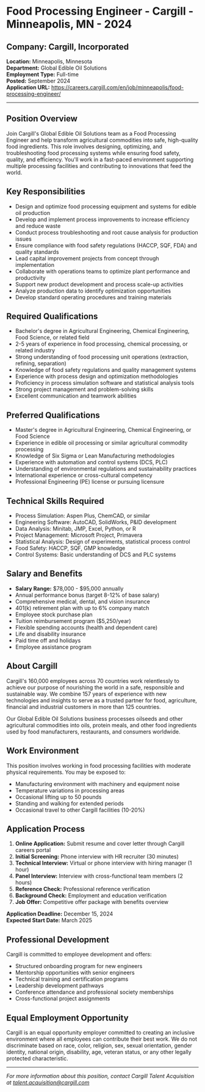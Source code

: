 # Food Processing Engineer - Cargill - Minneapolis, MN - 2024

## Company: Cargill, Incorporated
**Location:** Minneapolis, Minnesota  
**Department:** Global Edible Oil Solutions  
**Employment Type:** Full-time  
**Posted:** September 2024  
**Application URL:** https://careers.cargill.com/en/job/minneapolis/food-processing-engineer/

---

## Position Overview

Join Cargill's Global Edible Oil Solutions team as a Food Processing Engineer and help transform agricultural commodities into safe, high-quality food ingredients. This role involves designing, optimizing, and troubleshooting food processing systems while ensuring food safety, quality, and efficiency. You'll work in a fast-paced environment supporting multiple processing facilities and contributing to innovations that feed the world.

## Key Responsibilities

- Design and optimize food processing equipment and systems for edible oil production
- Develop and implement process improvements to increase efficiency and reduce waste
- Conduct process troubleshooting and root cause analysis for production issues
- Ensure compliance with food safety regulations (HACCP, SQF, FDA) and quality standards
- Lead capital improvement projects from concept through implementation
- Collaborate with operations teams to optimize plant performance and productivity
- Support new product development and process scale-up activities
- Analyze production data to identify optimization opportunities
- Develop standard operating procedures and training materials

## Required Qualifications

- Bachelor's degree in Agricultural Engineering, Chemical Engineering, Food Science, or related field
- 2-5 years of experience in food processing, chemical processing, or related industry
- Strong understanding of food processing unit operations (extraction, refining, separation)
- Knowledge of food safety regulations and quality management systems
- Experience with process design and optimization methodologies
- Proficiency in process simulation software and statistical analysis tools
- Strong project management and problem-solving skills
- Excellent communication and teamwork abilities

## Preferred Qualifications

- Master's degree in Agricultural Engineering, Chemical Engineering, or Food Science
- Experience in edible oil processing or similar agricultural commodity processing
- Knowledge of Six Sigma or Lean Manufacturing methodologies
- Experience with automation and control systems (DCS, PLC)
- Understanding of environmental regulations and sustainability practices
- International experience or cross-cultural competency
- Professional Engineering (PE) license or pursuing licensure

## Technical Skills Required

- Process Simulation: Aspen Plus, ChemCAD, or similar
- Engineering Software: AutoCAD, SolidWorks, P&ID development
- Data Analysis: Minitab, JMP, Excel, Python, or R
- Project Management: Microsoft Project, Primavera
- Statistical Analysis: Design of experiments, statistical process control
- Food Safety: HACCP, SQF, GMP knowledge
- Control Systems: Basic understanding of DCS and PLC systems

## Salary and Benefits

- **Salary Range:** $78,000 - $95,000 annually
- Annual performance bonus (target 8-12% of base salary)
- Comprehensive medical, dental, and vision insurance
- 401(k) retirement plan with up to 6% company match
- Employee stock purchase plan
- Tuition reimbursement program ($5,250/year)
- Flexible spending accounts (health and dependent care)
- Life and disability insurance
- Paid time off and holidays
- Employee assistance program

## About Cargill

Cargill's 160,000 employees across 70 countries work relentlessly to achieve our purpose of nourishing the world in a safe, responsible and sustainable way. We combine 157 years of experience with new technologies and insights to serve as a trusted partner for food, agriculture, financial and industrial customers in more than 125 countries.

Our Global Edible Oil Solutions business processes oilseeds and other agricultural commodities into oils, protein meals, and other food ingredients used by food manufacturers, restaurants, and consumers worldwide.

## Work Environment

This position involves working in food processing facilities with moderate physical requirements. You may be exposed to:
- Manufacturing environment with machinery and equipment noise
- Temperature variations in processing areas
- Occasional lifting up to 50 pounds
- Standing and walking for extended periods
- Occasional travel to other Cargill facilities (10-20%)

## Application Process

1. **Online Application:** Submit resume and cover letter through Cargill careers portal
2. **Initial Screening:** Phone interview with HR recruiter (30 minutes)
3. **Technical Interview:** Virtual or phone interview with hiring manager (1 hour)
4. **Panel Interview:** Interview with cross-functional team members (2 hours)
5. **Reference Check:** Professional reference verification
6. **Background Check:** Employment and education verification
7. **Job Offer:** Competitive offer package with benefits overview

**Application Deadline:** December 15, 2024  
**Expected Start Date:** March 2025

## Professional Development

Cargill is committed to employee development and offers:
- Structured onboarding program for new engineers
- Mentorship opportunities with senior engineers
- Technical training and certification programs
- Leadership development pathways
- Conference attendance and professional society memberships
- Cross-functional project assignments

## Equal Employment Opportunity

Cargill is an equal opportunity employer committed to creating an inclusive environment where all employees can contribute their best work. We do not discriminate based on race, color, religion, sex, sexual orientation, gender identity, national origin, disability, age, veteran status, or any other legally protected characteristic.

---

*For more information about this position, contact Cargill Talent Acquisition at talent.acquisition@cargill.com*